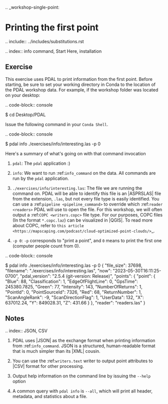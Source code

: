 .. _workshop-single-point:

Printing the first point
================================================================================

.. include:: ../includes/substitutions.rst

.. index:: info command, Start Here, installation

Exercise
--------------------------------------------------------------------------------

This exercise uses PDAL to print information from the first point. Before starting,
be sure to set your working directory in Conda to the location of the PDAL workshop
data. For example, if the workshop folder was located on your desktop:   

.. code-block:: console

   $ cd Desktop/PDAL


Issue the following command in your `Conda Shell`. 

.. code-block:: console

   $ pdal info ./exercises/info/interesting.las -p 0


Here's a summary of what's going on with that command invocation

1. ``pdal``: The ``pdal`` application :)

2. ``info``: We want to run :ref:`info_command` on the data. All commands
   are run by the ``pdal`` application.

3. ``./exercises/info/interesting.las``: The file we are running the command
   on. PDAL will be able to identify this file is an |ASPRSLAS| file from the
   extension, ``.las``, but not every file type is easily identified. You can
   use a :ref:`pipeline <pipeline_command>` to override which
   :ref:`reader <readers>` PDAL will use to open the file. For this workshop, we 
   will often output a :ref:`COPC <writers.copc>` file type. For our purposes, COPC files 
   (In the format ``*.copc.laz``) can be visualized in |QGIS|. To read more about COPC, refer to 
   `this article <https://mapscaping.com/podcast/cloud-optimized-point-clouds/>`_.

4. ``-p 0``: ``-p`` corresponds to "print a point", and ``0`` means to print
   the first one (computer people count from 0).

.. code-block:: console

   $ pdal info ./exercises/info/interesting.las -p 0
   {
      "file_size": 37698,
      "filename": "./exercises/info/interesting.las",
      "now": "2023-05-30T16:11:25-0700",
      "pdal_version": "2.5.4 (git-version: Release)",
      "points":
      {
         "point":
         {
            "Blue": 88,
            "Classification": 1,
            "EdgeOfFlightLine": 0,
            "GpsTime": 245380.7825,
            "Green": 77,
            "Intensity": 143,
            "NumberOfReturns": 1,
            "PointId": 0,
            "PointSourceId": 7326,
            "Red": 68,
            "ReturnNumber": 1,
            "ScanAngleRank": -9,
            "ScanDirectionFlag": 1,
            "UserData": 132,
            "X": 637012.24,
            "Y": 849028.31,
            "Z": 431.66
         }
      },
      "reader": "readers.las"
   }


Notes
--------------------------------------------------------------------------------

.. index:: JSON, CSV

1. PDAL uses |JSON| as the exchange format when printing information from
   :ref:`info_command`. JSON is a structured, human-readable format that is
   much simpler than its |XML| cousin.

2. You can use the :ref:`writers.text` writer to output point attributes to
   |CSV| format for other processing.

3. Output help information on the command line by issuing the ``--help`` option

4. A common query with ``pdal info`` is ``--all``, which will print all header,
   metadata, and statistics about a file.
